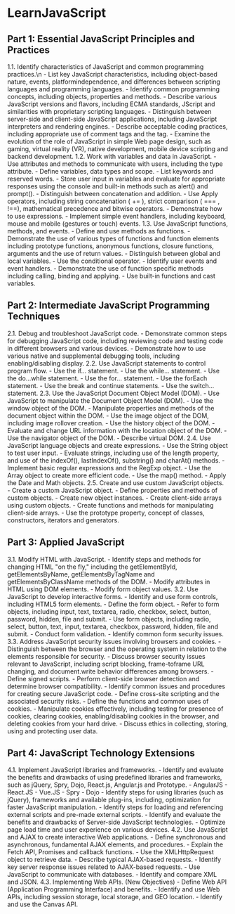 # LearnJavaScript

## Part 1: Essential JavaScript Principles and Practices
1.1. Identify characteristics of JavaScript and common programming practices.\n
     - List key JavaScript characteristics, including object-based nature, events, platformindependence, and differences between scripting languages and programming languages.
     - Identify common programming concepts, including objects, properties and methods.
     - Describe various JavaScript versions and flavors, including ECMA standards, JScript and similarities with proprietary scripting languages.
     - Distinguish between server-side and client-side JavaScript applications, including JavaScript interpreters and rendering engines.
     - Describe acceptable coding practices, including appropriate use of comment tags and the <noscript> tag.
     - Examine the evolution of the role of JavaScript in simple Web page design, such as gaming, virtual reality (VR), native development, mobile device scripting and backend development.
1.2. Work with variables and data in JavaScript.
     - Use attributes and methods to communicate with users, including the type attribute.
     - Define variables, data types and scope.
     - List keywords and reserved words.
     - Store user input in variables and evaluate for appropriate responses using the console and built-in methods such as alert() and prompt().
     - Distinguish between concatenation and addition.
     - Use Apply operators, including string concatenation ( += ), strict comparison ( === , !==), mathematical precedence and bitwise operators.
     - Demonstrate how to use expressions.
     - Implement simple event handlers, including keyboard, mouse and mobile (gestures or touch) events.
1.3. Use JavaScript functions, methods, and events.
     - Define and use methods as functions.
     - Demonstrate the use of various types of functions and function elements including prototype functions, anonymous functions, closure functions, arguments and the use of return values.
     - Distinguish between global and local variables. 
     - Use the conditional operator.
     - Identify user events and event handlers.
     - Demonstrate the use of function specific methods including calling, binding and applying.
     - Use built-in functions and cast variables.

## Part 2: Intermediate JavaScript Programming Techniques

2.1. Debug and troubleshoot JavaScript code.
     - Demonstrate common steps for debugging JavaScript code, including reviewing code and testing code in different browsers and various devices.
     - Demonstrate how to use various native and supplemental debugging tools, including enabling/disabling display.
2.2. Use JavaScript statements to control program flow.
     - Use the if... statement.
     - Use the while... statement.
     - Use the do...while statement.
     - Use the for... statement.
     - Use the forEach statement.
     - Use the break and continue statements.
     - Use the switch... statement.
2.3. Use the JavaScript Document Object Model (DOM).
     - Use JavaScript to manipulate the Document Object Model (DOM).
     - Use the window object of the DOM.
     - Manipulate properties and methods of the document object within the DOM.
     - Use the image object of the DOM, including image rollover creation.
     - Use the history object of the DOM.
     - Evaluate and change URL information with the location object of the DOM.
     -  Use the navigator object of the DOM.
     - Describe virtual DOM.
2.4. Use JavaScript language objects and create expressions.
     - Use the String object to test user input.
     - Evaluate strings, including use of the length property, and use of the indexOf(), lastIndexOf(), substring() and charAt() methods.
     - Implement basic regular expressions and the RegExp object.
     - Use the Array object to create more efficient code.
     - Use the map() method.
     - Apply the Date and Math objects.
2.5. Create and use custom JavaScript objects.
     - Create a custom JavaScript object.
     - Define properties and methods of custom objects.
     - Create new object instances.
     - Create client-side arrays using custom objects.
     - Create functions and methods for manipulating client-side arrays.
     - Use the prototype property, concept of classes, constructors, iterators and generators.

## Part 3: Applied JavaScript

3.1. Modify HTML with JavaScript.
     - Identify steps and methods for changing HTML "on the fly," including the getElementById, getElementsByName, getElementsByTagName and getElementsByClassName methods of the DOM.
     - Modify attributes in HTML using DOM elements.
     - Modify form object values.
3.2. Use JavaScript to develop interactive forms.
     - Identify and use form controls, including HTML5 form elements.
     - Define the form object.
     - Refer to form objects, including input, text, textarea, radio, checkbox, select, button, password, hidden, file and submit.
     - Use form objects, including radio, select, button, text, input, textarea, checkbox, password, hidden, file and submit. 
     - Conduct form validation.
     - Identify common form security issues.
3.3. Address JavaScript security issues involving browsers and cookies.
     - Distinguish between the browser and the operating system in relation to the elements responsible for security.
     - Discuss browser security issues relevant to JavaScript, including script blocking, frame-toframe URL changing, and document.write behavior differences among browsers.
     - Define signed scripts.
     - Perform client-side browser detection and determine browser compatibility.
     - Identify common issues and procedures for creating secure JavaScript code.
     - Define cross-site scripting and the associated security risks.
     - Define the functions and common uses of cookies.
     - Manipulate cookies effectively, including testing for presence of cookies, clearing cookies, enabling/disabling cookies in the browser, and deleting cookies from your hard drive.
     - Discuss ethics in collecting, storing, using and protecting user data.

## Part 4: JavaScript Technology Extensions
4.1. Implement JavaScript libraries and frameworks.
     - Identify and evaluate the benefits and drawbacks of using predefined libraries and frameworks, such as jQuery, Spry, Dojo, React.js, Angular.js and Prototype.
       - AngularJS
       - React.JS
       - Vue.JS
       - Spry
       - Dojo
     - Identify steps for using libraries (such as jQuery), frameworks and available plug-ins, including, optimization for faster JavaScript manipulation.
     - Identify steps for loading and referencing external scripts and pre-made external scripts.
     - Identify and evaluate the benefits and drawbacks of Server-side JavaScript technologies.
     - Optimize page load time and user experience on various devices.
4.2. Use JavaScript and AJAX to create interactive Web applications.
     - Define synchronous and asynchronous, fundamental AJAX elements, and procedures.
     - Explain the Fetch API, Promises and callback functions.
     - Use the XMLHttpRequest object to retrieve data.
     - Describe typical AJAX-based requests.
     - Identify key server response issues related to AJAX-based requests.
     - Use JavaScript to communicate with databases.
     - Identify and compare XML and JSON.
4.3. Implementing Web APIs. (New Objectives)
     - Define Web API (Application Programming Interface) and benefits.
     - Identify and use Web APIs, including session storage, local storage, and GEO location.
     - Identify and use the Canvas API.